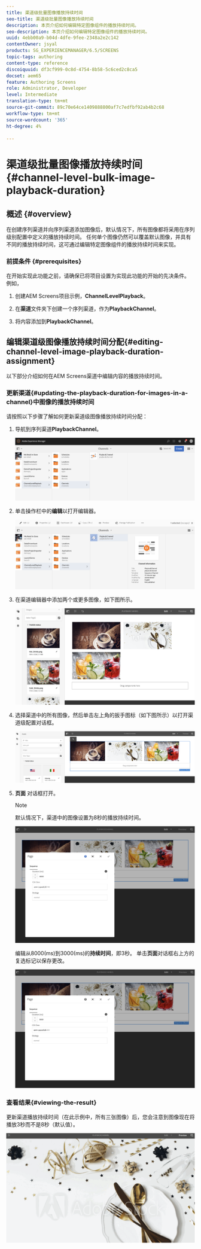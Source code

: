 ```yaml
---
title: 渠道级批量图像播放持续时间
seo-title: 渠道级批量图像播放持续时间
description: 本页介绍如何编辑特定图像组件的播放持续时间。
seo-description: 本页介绍如何编辑特定图像组件的播放持续时间。
uuid: 4ebb00a9-b04d-4dfe-9fee-2348a2e2c142
contentOwner: jsyal
products: SG_EXPERIENCEMANAGER/6.5/SCREENS
topic-tags: authoring
content-type: reference
discoiquuid: df3cf999-0c8d-4754-8b58-5c6ced2c8ca5
docset: aem65
feature: Authoring Screens
role: Administrator, Developer
level: Intermediate
translation-type: tm+mt
source-git-commit: 89c70e64ce1409888800af7c7edfbf92ab4b2c68
workflow-type: tm+mt
source-wordcount: '365'
ht-degree: 4%

---
```



# 渠道级批量图像播放持续时间{#channel-level-bulk-image-playback-duration}

## 概述 {#overview}

在创建序列渠道并向序列渠道添加图像后，默认情况下，所有图像都将采用在序列级别配置中定义的播放持续时间。 任何单个图像仍然可以覆盖默认图像，并具有不同的播放持续时间，这可通过编辑特定图像组件的播放持续时间来实现。

### 前提条件 {#prerequisites}

在开始实现此功能之前，请确保已将项目设置为实现此功能的开始的先决条件。 例如，

1. 创建AEM Screens项目示例，**ChannelLevelPlayback**。

1. 在&#x200B;**渠道**&#x200B;文件夹下创建一个序列渠道，作为&#x200B;**PlaybackChannel**。

1. 将内容添加到&#x200B;**PlaybackChannel**。

## 编辑渠道级图像播放持续时间分配{#editing-channel-level-image-playback-duration-assignment}

以下部分介绍如何在AEM Screens渠道中编辑内容的播放持续时间。

### 更新渠道{#updating-the-playback-duration-for-images-in-a-channel}中图像的播放持续时间

请按照以下步骤了解如何更新渠道级图像播放持续时间分配：

1. 导航到序列渠道&#x200B;**PlaybackChannel**。

   ![screen_shot_2019-06-24at62818pm](assets/screen_shot_2019-06-24at62818pm.png)

1. 单击操作栏中的&#x200B;**编辑**&#x200B;以打开编辑器。

   ![screen_shot_2019-06-24at70141pm](assets/screen_shot_2019-06-24at70141pm.png)

1. 在渠道编辑器中添加两个或更多图像，如下图所示。

   ![screen_shot_2019-06-24at90534pm](assets/screen_shot_2019-06-24at90534pm.png)

1. 选择渠道中的所有图像，然后单击左上角的扳手图标（如下图所示）以打开渠道级配置对话框。

   ![screen_shot_2019-06-25at95945am](assets/screen_shot_2019-06-25at95945am.png)

1. **页面** 对话框打开。

   >[!NOTE]
   >默认情况下，渠道中的图像设置为8秒的播放持续时间。

   ![screen_shot_2019-06-25at100343am](assets/screen_shot_2019-06-25at100343am.png)

   编辑从8000(ms)到3000(ms)的&#x200B;**持续时间**，即3秒。 单击&#x200B;**页面**&#x200B;对话框右上方的复选标记以保存更改。

   ![screen_shot_2019-06-25at101527am](assets/screen_shot_2019-06-25at101527am.png)

### 查看结果{#viewing-the-result}

更新渠道播放持续时间（在此示例中，所有三张图像）后，您会注意到图像现在将播放3秒而不是8秒（默认值）。

![渠道_预览](assets/channel_preview.gif)

